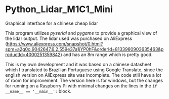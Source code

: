 # Python_Lidar_M1C1_Mini
Graphical interface for a chinese cheap lidar


This program utilizes *pyserial* and *pygame* to provide a graphical view of the lidar output. The lidar used was purchased on AliExpress (https://www.aliexpress.com/snapshot/0.html?spm=a2g0o.9042647.6.2.559e37a1jYP0hF&orderId=8133980903635463&productId=4000251359842) and has an 8m range which is pretty good. 

This is my own development and it was based on a chinese datasheet which I translated to Brazilian Portuguese using Google Translate, since the english version on AliExpress site was incomplete. The code still have a lot of room for improvement. The version here is for windows, but the changes for running on a Raspberry Pi with minimal changes on the  lines in the `if __name__ == '__main__':` block.
